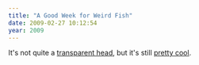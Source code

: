 ```yaml
---
title: "A Good Week for Weird Fish"
date: 2009-02-27 10:12:54
year: 2009
---
```

It's not quite a <a href="http://pyre.third-bit.com/blog/archives/2144.html">transparent head</a>, but it's still <a href="http://blogs.discovermagazine.com/80beats/2009/02/27/bouncing-psychedelic-fish-is-declared-a-new-species/">pretty cool</a>.

